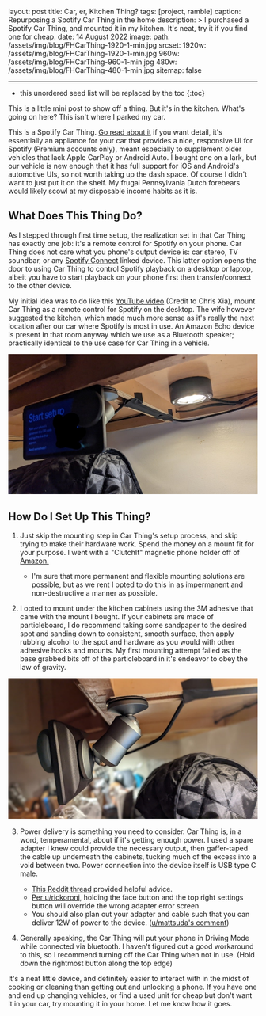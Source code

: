 layout: post
title: Car, er, Kitchen Thing? 
tags: [project, ramble]
caption: Repurposing a Spotify Car Thing in the home
description: >
  I purchased a Spotify Car Thing, and mounted it in my kitchen. It's neat, try it if you find one for cheap. 
date: 14 August 2022
image: 
  path: /assets/img/blog/FHCarThing-1920-1-min.jpg
  srcset: 
    1920w: /assets/img/blog/FHCarThing-1920-1-min.jpg
    960w:  /assets/img/blog/FHCarThing-960-1-min.jpg
    480w:  /assets/img/blog/FHCarThing-480-1-min.jpg
sitemap: false

---

* this unordered seed list will be replaced by the toc
{:toc}

This is a little mini post to show off a thing. But it's in the kitchen. What's going on here? This isn't where I parked my car.

This is a Spotify Car Thing. [Go read about it](https://carthing.spotify.com/) if you want detail, it's essentially an appliance for your car that provides a nice, responsive UI for Spotify (Premium accounts only), meant especially to supplement older vehicles that lack Apple CarPlay or Android Auto. I bought one on a lark, but our vehicle is new enough that it has full support for iOS and Android's automotive UIs, so not worth taking up the dash space. Of course I didn't want to just put it on the shelf. My frugal Pennsylvania Dutch forebears would likely scowl at my disposable income habits as it is. 

## What Does This Thing Do?

As I stepped through first time setup, the realization set in that Car Thing has exactly one job: it's a remote control for Spotify on your phone. Car Thing does not care what you phone's output device is: car stereo, TV soundbar, or any [Spotify Connect](https://support.spotify.com/us/article/spotify-connect/) linked device. This latter option opens the door to using Car Thing to control Spotify playback on a desktop or laptop, albeit you have to start playback on your phone first then transfer/connect to the other device.

My initial idea was to do like this [YouTube video](https://www.youtube.com/watch?v=MDkj8yz7VKo) (Credit to Chris Xia), mount Car Thing as a remote control for Spotify on the desktop. The wife however suggested the kitchen, which made much more sense as it's really the next location after our car where Spotify is most in use. An Amazon Echo device is present in that room anyway which we use as a Bluetooth speaker; practically identical to the use case for Car Thing in a vehicle. 

![](/assets/img/blog/FHCarThing-960-3-min.jpg)

## How Do I Set Up This Thing?

1) Just skip the mounting step in Car Thing's setup process, and skip trying to make their hardware work. Spend the money on a mount fit for your purpose. I went with a "ClutchIt" magnetic phone holder off of [Amazon. ](https://www.amazon.com/gp/product/B06XSXMM1L/ref=ppx_yo_dt_b_search_asin_title?ie=UTF8&psc=1)
	- I'm sure that more permanent and flexible mounting solutions are possible, but as we rent I opted to do this in as impermanent and non-destructive a manner as possible. 
	
2) I opted to mount under the kitchen cabinets using the 3M adhesive that came with the mount I bought. If your cabinets are made of particleboard, I do recommend taking some sandpaper to the desired spot and sanding down to consistent, smooth surface, then apply rubbing alcohol to the spot and hardware as you would with other adhesive hooks and mounts. My first mounting attempt failed as the base grabbed bits off of the particleboard in it's endeavor to obey the law of gravity. 

![](/assets/img/blog/FHCarThing-960-2-min.jpg)

3) Power delivery is something you need to consider. Car Thing is, in a word, temperamental, about if it's getting enough power. I used a spare adapter I knew could provide the necessary output, then gaffer-taped the cable up underneath the cabinets, tucking much of the excess into a void between two. Power connection into the device itself is USB type C male.  
	- [This Reddit thread](https://www.reddit.com/r/spotify/comments/qvkk15/why_doesnt_the_car_thing_work_with_other_adapters/) provided helpful advice. 
	- [Per u/rickoroni,](https://www.reddit.com/r/spotify/comments/qvkk15/comment/hn30nhm/?utm_source=reddit&utm_medium=web2x&context=3) holding the face button and the top right settings button will override the wrong adapter error screen. 
	- You should also plan out your adapter and cable such that you can deliver 12W of power to the device. ([u/mattsuda's comment](https://www.reddit.com/r/spotify/comments/qvkk15/comment/hkxf4jy/?utm_source=reddit&utm_medium=web2x&context=3)) 

4) Generally speaking, the Car Thing will put your phone in Driving Mode while connected via bluetooth. I haven't figured out a good workaround to this, so I recommend turning off the Car Thing when not in use. (Hold down the rightmost button along the top edge) 

It's a neat little device, and definitely easier to interact with in the midst of cooking or cleaning than getting out and unlocking a phone. If you have one and end up changing vehicles, or find a used unit for cheap but don't want it in your car, try mounting it in your home. Let me know how it goes. 